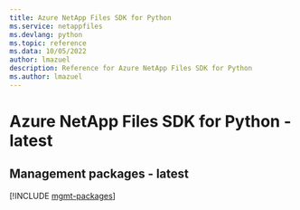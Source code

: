 ```yaml
---
title: Azure NetApp Files SDK for Python
ms.service: netappfiles
ms.devlang: python
ms.topic: reference
ms.data: 10/05/2022
author: lmazuel
description: Reference for Azure NetApp Files SDK for Python
ms.author: lmazuel
---
```

# Azure NetApp Files SDK for Python - latest

## Management packages - latest
[!INCLUDE [mgmt-packages](netapp-files-mgmt-index.md)]